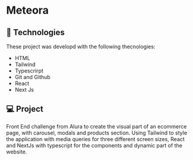 # Meteora

## 🚀 Technologies

These project was developd with the following thecnologies:

- HTML
- Tailwind
- Typescrirpt
- Git and Github
- React
- Next Js

## 💻 Project

Front End challenge from Alura to create the visual part of an ecommerce page, with carousel, modals and products section. Using Tailwind to style the application with media queries for three different screen sizes, React and NextJs with typescript for the components and dynamic part of the website.
